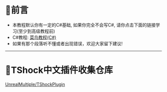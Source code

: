 # 📄前言
- 本教程默认你有一定的C#基础, 如果你完全不会写C#, 请你点击下面的链接学习(至少到高级教程前)
- C#教程: [菜鸟教程(C#)](https://www.runoob.com/csharp/csharp-tutorial.html)
- 如果有那个段落听不懂或者出现错误，欢迎大家留下建议!
----
# 🧪TShock中文插件收集仓库
[UnrealMultiple/TShockPlugin](https://github.com/UnrealMultiple/TShockPlugin)
